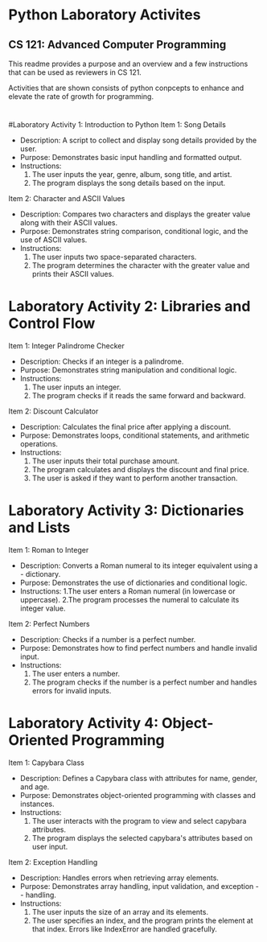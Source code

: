 # Python Laboratory Activites

## CS 121: Advanced Computer Programming

This readme provides a purpose and an overview and a few instructions that can be used as reviewers in CS 121.

Activities that are shown consists of python conpcepts to enhance and elevate the rate of growth for programming.

#

#Laboratory Activity 1: Introduction to Python
Item 1: Song Details
- Description: A script to collect and display song details provided by the user.
- Purpose: Demonstrates basic input handling and formatted output.
- Instructions:
   1. The user inputs the year, genre, album, song title, and artist.
   2. The program displays the song details based on the input.
   
Item 2: Character and ASCII Values
- Description: Compares two characters and displays the greater value along with their ASCII values.
- Purpose: Demonstrates string comparison, conditional logic, and the use of ASCII values.
- Instructions:
   1. The user inputs two space-separated characters.
   2. The program determines the character with the greater value and prints their ASCII values.

# Laboratory Activity 2: Libraries and Control Flow
Item 1: Integer Palindrome Checker
- Description: Checks if an integer is a palindrome.
- Purpose: Demonstrates string manipulation and conditional logic.
- Instructions:
   1. The user inputs an integer.
   2. The program checks if it reads the same forward and backward.
   
Item 2: Discount Calculator
- Description: Calculates the final price after applying a discount.
- Purpose: Demonstrates loops, conditional statements, and arithmetic operations.
- Instructions:
   1. The user inputs their total purchase amount.
   2. The program calculates and displays the discount and final price.
   3. The user is asked if they want to perform another transaction.
   
# Laboratory Activity 3: Dictionaries and Lists
Item 1: Roman to Integer
- Description: Converts a Roman numeral to its integer equivalent using a - dictionary.
- Purpose: Demonstrates the use of dictionaries and conditional logic.
- Instructions:
   1.The user enters a Roman numeral (in lowercase or uppercase).
   2.The program processes the numeral to calculate its integer value.
  
Item 2: Perfect Numbers
- Description: Checks if a number is a perfect number.
- Purpose: Demonstrates how to find perfect numbers and handle invalid input.
- Instructions:
   1. The user enters a number.
   2. The program checks if the number is a perfect number and handles errors for invalid inputs.

# Laboratory Activity 4: Object-Oriented Programming
Item 1: Capybara Class
- Description: Defines a Capybara class with attributes for name, gender, and age.
- Purpose: Demonstrates object-oriented programming with classes and instances.
- Instructions:
   1. The user interacts with the program to view and select capybara attributes.
   2. The program displays the selected capybara's attributes based on user input.
   
Item 2: Exception Handling
- Description: Handles errors when retrieving array elements.
- Purpose: Demonstrates array handling, input validation, and exception - - handling.
- Instructions:
   1. The user inputs the size of an array and its elements.
   2. The user specifies an index, and the program prints the element at that index.
Errors like IndexError are handled gracefully.
